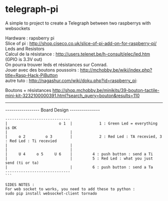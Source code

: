 # telegraph-pi
A simple to project to create a Telegraph between two raspberrys with websockets

Hardware : rapsberry pi     
Slice of pi : http://shop.ciseco.co.uk/slice-of-pi-add-on-for-raspberry-pi/    
Leds and Resistors    
Calcul de la résistance : http://users.telenet.be/h-consult/elec/led.htm     (GPIO is 3.3V out)    
On pourra trouver leds et résistances sur Conrad.    
Jouer avec des boutons poussoirs : http://mchobby.be/wiki/index.php?title=Rasp-Hack-PiButton     
autre tuto : http://nagashur.com/wiki/doku.php?id=raspberry_pi:    

Boutons + résistances http://shop.mchobby.be/minikits/39-bouton-tactile-mini-kit-3232100000391.html?search_query=bouton&results=110

---------------------------------------------------------------------------------------------------------------
-----------------    Board Design   --------------- 

````
-----------------------------
|                       o 1  |            1 : Green Led = everything is OK 
|                            |
|     o 2         o 3        |            2 : Red Led : TA recevied, 3 : Red Led : Ti recevied
|                            |
|                            |
|     U 4     o 5     U 6    |         4 : push button : send a Ti 
|                            |         5 : Red Led : what you just send (ti or ta)
|                            |         6 : push button : send a Ta
-----------------------------
```

SIDES NOTES : 
For web socket to works, you need to add these to python :     
sudo pip install websocket-client tornado
